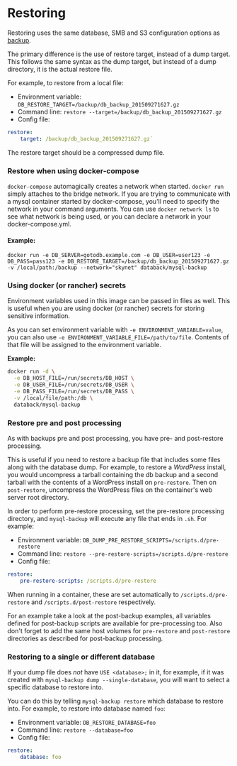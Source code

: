 # Restoring

Restoring uses the same database, SMB and S3 configuration options as [backup](./docs/backup.md).

The primary difference is the use of restore target, instead of a dump target. This follows the same syntax as
the dump target, but instead of a dump directory, it is the actual restore file.

For example, to restore from a local file:

* Environment variable: `DB_RESTORE_TARGET=/backup/db_backup_201509271627.gz`
* Command line: `restore --target=/backup/db_backup_201509271627.gz`
* Config file:
```yaml
restore:
    target: /backup/db_backup_201509271627.gz`
```

The restore target should be a compressed dump file.

### Restore when using docker-compose
`docker-compose` automagically creates a network when started. `docker run` simply attaches to the bridge network. If you are trying to communicate with a mysql container started by docker-compose, you'll need to specify the network in your command arguments. You can use `docker network ls` to see what network is being used, or you can declare a network in your docker-compose.yml.

#### Example:
`docker run -e DB_SERVER=gotodb.example.com -e DB_USER=user123 -e DB_PASS=pass123 -e DB_RESTORE_TARGET=/backup/db_backup_201509271627.gz -v /local/path:/backup --network="skynet" databack/mysql-backup`

### Using docker (or rancher) secrets
Environment variables used in this image can be passed in files as well. This is useful when you are using docker (or rancher) secrets for storing sensitive information.

As you can set environment variable with `-e ENVIRONMENT_VARIABLE=value`, you can also use `-e ENVIRONMENT_VARIABLE_FILE=/path/to/file`. Contents of that file will be assigned to the environment variable.

**Example:**

```bash
docker run -d \
  -e DB_HOST_FILE=/run/secrets/DB_HOST \
  -e DB_USER_FILE=/run/secrets/DB_USER \
  -e DB_PASS_FILE=/run/secrets/DB_PASS \
  -v /local/file/path:/db \
  databack/mysql-backup
```

### Restore pre and post processing

As with backups pre and post processing, you have pre- and post-restore processing.

This is useful if you need to restore a backup file that includes some files along with the database dump.
For example, to restore a _WordPress_ install, you would uncompress a tarball containing
the db backup and a second tarball with the contents of a WordPress install on
`pre-restore`. Then on `post-restore`, uncompress the WordPress files on the container's web server root directory.

In order to perform pre-restore processing, set the pre-restore processing directory, and `mysql-backup`
will execute any file that ends in `.sh`. For example:

* Environment variable: `DB_DUMP_PRE_RESTORE_SCRIPTS=/scripts.d/pre-restore`
* Command line: `restore --pre-restore-scripts=/scripts.d/pre-restore`
* Config file:
```yaml
restore:
    pre-restore-scripts: /scripts.d/pre-restore
```

When running in a container, these are set automatically to `/scripts.d/pre-restore` and `/scripts.d/post-restore`
respectively.

For an example take a look at the post-backup examples, all variables defined for post-backup scripts are available for pre-processing too. Also don't forget to add the same host volumes for `pre-restore` and `post-restore` directories as described for post-backup processing.

### Restoring to a single or different database

If your dump file does *not* have `USE <database>;` in it, for example, if it was created with
`mysql-backup dump --single-database`, you will want to select a specific database to restore into.

You can do this by telling `mysql-backup restore` which database to restore into. For example,
to restore into database named `foo`:

* Environment variable: `DB_RESTORE_DATABASE=foo`
* Command line: `restore --database=foo`
* Config file:
```yaml
restore:
    database: foo
``` 

